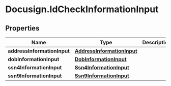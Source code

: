 # Docusign.IdCheckInformationInput

## Properties
Name | Type | Description | Notes
------------ | ------------- | ------------- | -------------
**addressInformationInput** | [**AddressInformationInput**](AddressInformationInput.md) |  | [optional] 
**dobInformationInput** | [**DobInformationInput**](DobInformationInput.md) |  | [optional] 
**ssn4InformationInput** | [**Ssn4InformationInput**](Ssn4InformationInput.md) |  | [optional] 
**ssn9InformationInput** | [**Ssn9InformationInput**](Ssn9InformationInput.md) |  | [optional] 


